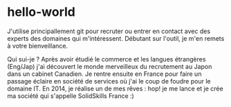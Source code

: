 # hello-world
J'utilise principallement git pour recruter ou entrer en contact avec des experts des domaines qui m'intéressent.
Débutant sur l'outil, je m'en remets à votre bienveillance.

Qui sui-je ?
Après avoir étudié le commerce et les langues étrangères (Eng/Jap) j'ai découvert le monde merveilleux du recrutement au Japon dans un cabinet Canadien. Je rentre ensuite en France pour faire un passage éclaire en société de services où j'ai le coup de foudre pour le domaine IT. En 2014, je réalise un de mes rêves : hop! je me lance et je crée ma société qui s'appelle SolidSkills France :)
